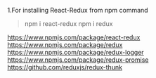 1.For installing React-Redux from npm command
> npm i react-redux
  npm i redux

 https://www.npmjs.com/package/react-redux
  https://www.npmjs.com/package/redux
  https://www.npmjs.com/package/redux-logger
  https://www.npmjs.com/package/redux-promise
  https://github.com/reduxjs/redux-thunk
